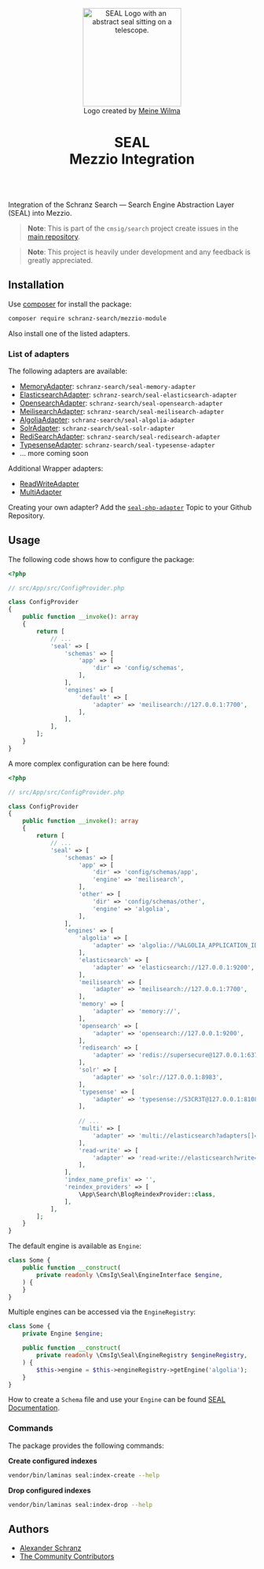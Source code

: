 <div align="center">
    <img alt="SEAL Logo with an abstract seal sitting on a telescope." src="https://avatars.githubusercontent.com/u/120221538?s=400&v=6" width="200" height="200">
</div>

<div align="center">Logo created by <a href="https://cargocollective.com/meinewilma">Meine Wilma</a></div>

<h1 align="center">SEAL <br /> Mezzio Integration</h1>

<br />
<br />

Integration of the Schranz Search — Search Engine Abstraction Layer (SEAL) into Mezzio.

> **Note**:
> This is part of the `cmsig/search` project create issues in the [main repository](https://github.com/schranz-search/schranz-search).

> **Note**:
> This project is heavily under development and any feedback is greatly appreciated.

## Installation

Use [composer](https://getcomposer.org/) for install the package:

```bash
composer require schranz-search/mezzio-module
```

Also install one of the listed adapters.

### List of adapters

The following adapters are available:

 - [MemoryAdapter](../../packages/seal-memory-adapter): `schranz-search/seal-memory-adapter`
 - [ElasticsearchAdapter](../../packages/seal-elasticsearch-adapter): `schranz-search/seal-elasticsearch-adapter`
 - [OpensearchAdapter](../../packages/seal-opensearch-adapter): `schranz-search/seal-opensearch-adapter`
 - [MeilisearchAdapter](../../packages/seal-meilisearch-adapter): `schranz-search/seal-meilisearch-adapter`
 - [AlgoliaAdapter](../../packages/seal-algolia-adapter): `schranz-search/seal-algolia-adapter`
 - [SolrAdapter](../../packages/seal-solr-adapter): `schranz-search/seal-solr-adapter`
 - [RediSearchAdapter](../../packages/seal-redisearch-adapter): `schranz-search/seal-redisearch-adapter`
 - [TypesenseAdapter](../../packages/seal-typesense-adapter): `schranz-search/seal-typesense-adapter`
 - ... more coming soon

Additional Wrapper adapters:

 - [ReadWriteAdapter](../../packages/seal-read-write-adapter)
 - [MultiAdapter](../../packages/seal-multi-adapter)

Creating your own adapter? Add the [`seal-php-adapter`](https://github.com/topics/seal-php-adapter) Topic to your Github Repository.

## Usage

The following code shows how to configure the package:

```php
<?php

// src/App/src/ConfigProvider.php

class ConfigProvider
{
    public function __invoke(): array
    {
        return [
            // ...
            'seal' => [
                'schemas' => [
                    'app' => [
                        'dir' => 'config/schemas',
                    ],
                ],
                'engines' => [
                    'default' => [
                        'adapter' => 'meilisearch://127.0.0.1:7700',
                    ],
                ],
            ],
        ];
    }
}
```

A more complex configuration can be here found:

```php
<?php

// src/App/src/ConfigProvider.php

class ConfigProvider
{
    public function __invoke(): array
    {
        return [
            // ...
            'seal' => [
                'schemas' => [
                    'app' => [
                        'dir' => 'config/schemas/app',
                        'engine' => 'meilisearch',
                    ],
                    'other' => [
                        'dir' => 'config/schemas/other',
                        'engine' => 'algolia',
                    ],
                ],
                'engines' => [
                    'algolia' => [
                        'adapter' => 'algolia://%ALGOLIA_APPLICATION_ID%%:%ALGOLIA_ADMIN_API_KEY%',
                    ],
                    'elasticsearch' => [
                        'adapter' => 'elasticsearch://127.0.0.1:9200',
                    ],
                    'meilisearch' => [
                        'adapter' => 'meilisearch://127.0.0.1:7700',
                    ],
                    'memory' => [
                        'adapter' => 'memory://',
                    ],
                    'opensearch' => [
                        'adapter' => 'opensearch://127.0.0.1:9200',
                    ],
                    'redisearch' => [
                        'adapter' => 'redis://supersecure@127.0.0.1:6379',
                    ],
                    'solr' => [
                        'adapter' => 'solr://127.0.0.1:8983',
                    ],
                    'typesense' => [
                        'adapter' => 'typesense://S3CR3T@127.0.0.1:8108',
                    ],
                    
                    // ...
                    'multi' => [
                        'adapter' => 'multi://elasticsearch?adapters[]=opensearch',
                    ],
                    'read-write' => [
                        'adapter' => 'read-write://elasticsearch?write=multi',
                    ],
                ],
                'index_name_prefix' => '',
                'reindex_providers' => [
                    \App\Search\BlogReindexProvider::class,
                ],
            ],
        ];
    }
}
```

The default engine is available as `Engine`:

```php
class Some {
    public function __construct(
        private readonly \CmsIg\Seal\EngineInterface $engine,
    ) {
    }
}
```

Multiple engines can be accessed via the `EngineRegistry`:

```php
class Some {
    private Engine $engine;

    public function __construct(
        private readonly \CmsIg\Seal\EngineRegistry $engineRegistry,
    ) {
        $this->engine = $this->engineRegistry->getEngine('algolia');
    }
}
```

How to create a `Schema` file and use your `Engine` can be found [SEAL Documentation](../../README.md#usage).

### Commands

The package provides the following commands:

**Create configured indexes**

```bash
vendor/bin/laminas seal:index-create --help
```

**Drop configured indexes**

```bash
vendor/bin/laminas seal:index-drop --help
```

## Authors

- [Alexander Schranz](https://github.com/alexander-schranz/)
- [The Community Contributors](https://github.com/schranz-search/schranz-search/graphs/contributors)
